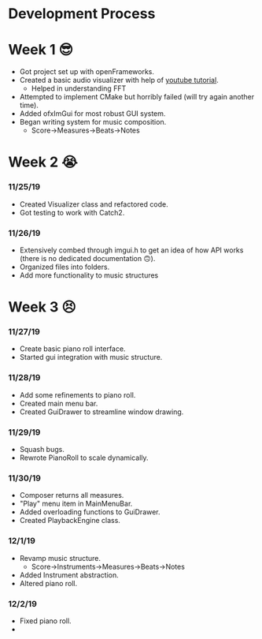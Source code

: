 ﻿# Development Process

# Week 1 😎
- Got project set up with openFrameworks.
- Created a basic audio visualizer with help of [youtube tutorial](https://www.youtube.com/watch?v=IiTsE7P-GDs&list=PL4neAtv21WOmrV8z9rSzL20QpdLU1zJLr&index=37&t=481s).
	- Helped in understanding FFT
- Attempted to implement CMake but horribly failed (will try again another time).
- Added ofxImGui for most robust GUI system.
- Began writing system for music composition.
	- Score->Measures->Beats->Notes

# Week 2 😭
### 11/25/19
- Created Visualizer class and refactored code.
- Got testing to work with Catch2.
### 11/26/19
- Extensively combed through imgui.h to get an idea of how API works (there is no dedicated documentation 🙃).
- Organized files into folders.
- Add more functionality to music structures

# Week 3 😣
### 11/27/19
- Create basic piano roll interface.
- Started gui integration with music structure.
### 11/28/19
- Add some refinements to piano roll.
- Created main menu bar.
- Created GuiDrawer to streamline window drawing.
### 11/29/19
- Squash bugs.
- Rewrote PianoRoll to scale dynamically.
### 11/30/19
- Composer returns all measures.
- "Play" menu item in MainMenuBar.
- Added overloading functions to GuiDrawer.
- Created PlaybackEngine class.
### 12/1/19
- Revamp music structure.
	- Score->Instruments->Measures->Beats->Notes
- Added Instrument abstraction.
- Altered piano roll.
### 12/2/19
- Fixed piano roll.
- 